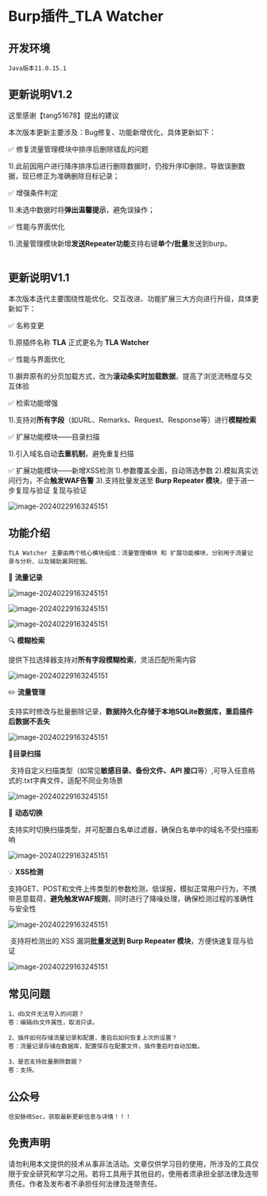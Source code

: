 # Burp插件_TLA Watcher

## 开发环境

```
Java版本11.0.15.1
```

## 更新说明V1.2

这里感谢【tang51678】提出的建议

本次版本更新主要涉及：Bug修复、功能新增优化，具体更新如下：

✅ 修复流量管理模块中排序后删除错乱的问题

1).此前因用户进行降序排序后进行删除数据时，仍按升序ID删除，导致误删数据，现已修正为准确删除目标记录；

✅ 增强条件判定

1).未选中数据时将**弹出温馨提示**，避免误操作；

✅ 性能与界面优化

1).流量管理模块新增**发送Repeater功能**支持右键**单个/批量**发送到burp。

```

```

## 更新说明V1.1

本次版本迭代主要围绕性能优化、交互改进、功能扩展三大方向进行升级，具体更新如下：

✅ 名称变更

1).原插件名称 **TLA** 正式更名为 **TLA Watcher**

✅ 性能与界面优化

1).摒弃原有的分页加载方式，改为**滚动条实时加载数据**，提高了浏览流畅度与交互体验

✅ 检索功能增强

1).支持对**所有字段**（如URL、Remarks、Request、Response等）进行**模糊检索**

✅ 扩展功能模块——目录扫描

1).引入域名自动**去重机制**，避免重复扫描

✅ 扩展功能模块——新增XSS检测
1).参数覆盖全面，自动筛选参数
2).模拟真实访问行为，不会**触发WAF告警**
3).支持批量发送至 **Burp Repeater 模块**，便于进一步复现与验证
复现与验证

![image-20240229163245151](https://mmbiz.qpic.cn/mmbiz_png/8h5fX1cyibE2ibkIFhiaptTLPMtsUXYBdvO0JQ96TibI5yKLNGjuiaM3ibcwvrDiapeZz2Q3K6Sd8EKRgyUW5GXhlgLeg/640)

## 功能介绍

```
TLA Watcher 主要由两个核心模块组成：流量管理模块 和 扩展功能模块，分别用于流量记录与分析、以及辅助漏洞挖掘。
```

📌 **流量记录**

![image-20240229163245151](https://mmbiz.qpic.cn/mmbiz_png/8h5fX1cyibE2ibkIFhiaptTLPMtsUXYBdvOOH6S6JQdjRSHrsK3xhXmXvfP4uFUHKrRuEuMro8XKqiarbLfWf4NUXQ/640)

![image-20240229163245151](https://mmbiz.qpic.cn/mmbiz_png/8h5fX1cyibE2ibkIFhiaptTLPMtsUXYBdvOqicoD8Voga2qKLkelibtfFxP6GdhUytYBiamutzAplAOGxf4ic5alzljSQ/640)

![image-20240229163245151](https://mmbiz.qpic.cn/mmbiz_png/8h5fX1cyibE2ibkIFhiaptTLPMtsUXYBdvOYbz5ia7hcjb82WTR4jDRlVlgpnvNK6Rd7FFyicua0PA5cO40SvebPRYQ/640)

🔍 **模糊检索**

​	提供下拉选择器支持对**所有字段模糊检索**，灵活匹配所需内容

![image-20240229163245151](https://mmbiz.qpic.cn/mmbiz_png/8h5fX1cyibE2ibkIFhiaptTLPMtsUXYBdvOAibbzcEpGicAeugZ4PjYTeiaQ2NQcd8AE31fLsBo9rkoncArpV6xtEibhQ/640)

✏️ **流量管理**

​	支持实时修改与批量删除记录，**数据持久化存储于本地SQLite数据库，重启插件后数据不丢失**

![image-20240229163245151](https://mmbiz.qpic.cn/mmbiz_png/8h5fX1cyibE2ibkIFhiaptTLPMtsUXYBdvOib2jRxgh10l78j1B6Wo2HrS4fVicDtc2sr65yaf4PO1aREvdl1Wofaicg/640)

🧵**目录扫描**

​	支持自定义扫描类型（如常见**敏感目录、备份文件、API 接口**等）,可导入任意格式的.txt字典文件，适配不同业务场景

![image-20240229163245151](https://mmbiz.qpic.cn/mmbiz_png/8h5fX1cyibE2ibkIFhiaptTLPMtsUXYBdvObSyexQnmxQvAAtWibC8oRyVD0nOFpvl6AeynIXvMOYDt7iaibuibUfySQg/640)

🔄 **动态切换**

​	支持实时切换扫描类型，并可配置白名单过滤器，确保白名单中的域名不受扫描影响

![image-20240229163245151](https://mmbiz.qpic.cn/mmbiz_png/8h5fX1cyibE2ibkIFhiaptTLPMtsUXYBdvOOnInCfAAzV9nyRLBvslFk95jgqrjt5ricbJcClu8HP2n6hZRa1zSE6Q/640)

💡 **XSS检测**

​	支持GET、POST和文件上传类型的参数检测，低误报，模拟正常用户行为，不携带恶意载荷，**避免触发WAF规则**，同时进行了降噪处理，确保检测过程的准确性与安全性

![image-20240229163245151](https://mmbiz.qpic.cn/mmbiz_png/8h5fX1cyibE2ibkIFhiaptTLPMtsUXYBdvO3F2d6B7WWZEwOB2ueBStGc3ky3LAogOFzq5uLHiadGdmC1GicNaWN2Sg/640)

​	支持将检测出的 XSS 漏洞**批量发送到 Burp Repeater 模块**，方便快速复现与验证

![image-20240229163245151](https://mmbiz.qpic.cn/mmbiz_png/8h5fX1cyibE2ibkIFhiaptTLPMtsUXYBdvOvRsmY82Bdzmv5jncIwvIrnoZjpAm7zzGtpgvA9XZUPcBHPomcYOeSA/640)

## 常见问题

```
1、db文件无法导入的问题？
答：编辑db文件属性，取消只读。
```

```
2、插件如何存储流量记录和配置，重启后如何恢复上次的设置？
答：流量记录存储在数据库，配置保存在配置文件，插件重启时自动加载。
```

```
3、是否支持批量删除数据？
答：支持。
```

## 公众号

```
信安脉络Sec，获取最新更新信息与详情！！！
```

## 免责声明 

请勿利用本文提供的技术从事非法活动。文章仅供学习目的使用，所涉及的工具仅限于安全研究和学习之用。若将工具用于其他目的，使用者须承担全部法律及连带责任。作者及发布者不承担任何法律及连带责任。